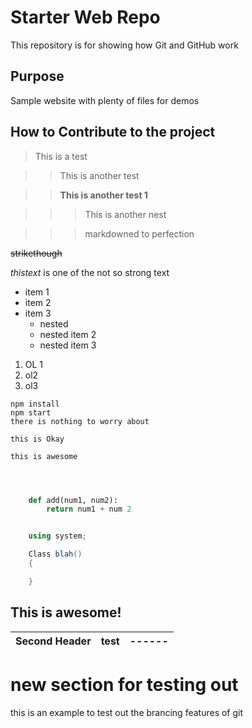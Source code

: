 <!--This is a comment  -->
<!-- heading 1-->
# Starter Web Repo

This repository is for showing how Git and GitHub work


## Purpose

Sample website with plenty of files for demos

## How to Contribute to the project


> This is a test

>> This is another test

>> **This is another test 1**

>>> This is another nest

>>> markdowned to perfection


<!-- Strikethrough -->

~~strikethough~~

_thistext_ is one of the not so strong text

<!-- UL -->
* item 1
* item 2
* item 3
  * nested
  * nested item 2
  * nested item 3


<!-- OL -->
1. OL 1
2. ol2
3. ol3
   

<!-- Github markdown-->
``` 
npm install 
npm start
there is nothing to worry about

this is Okay

this is awesome



```


```python

    def add(num1, num2):
        return num1 + num 2


```
```C#

    using system;

    Class blah()
    {

    }
```

## This is awesome!
<!-- Tables -->

| Second Header | test | ------ | 
| ------------- | ----- | ----- | 

# new section for testing out 
this is an example to test out the brancing features of git